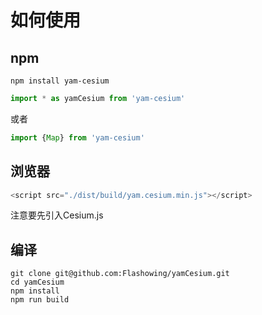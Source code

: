 # 如何使用

## npm

```shell
npm install yam-cesium
```

```javascript
import * as yamCesium from 'yam-cesium'
```

或者
```javascript
import {Map} from 'yam-cesium'
```

## 浏览器
```javascript
<script src="./dist/build/yam.cesium.min.js"></script>
```
注意要先引入Cesium.js

## 编译

```shell
git clone git@github.com:Flashowing/yamCesium.git
cd yamCesium
npm install
npm run build
```
